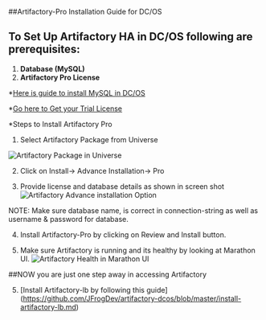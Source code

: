 ##Artifactory-Pro Installation Guide for DC/OS

## To Set Up Artifactory HA in DC/OS following are prerequisites:
1. **Database (MySQL)**
2. **Artifactory Pro License**

*[Here is guide to install MySQL in DC/OS](https://raw.githubusercontent.com/JFrogDev/artifactory-dcos/master/install-mysql.md)

*[Go here to Get your Trial License](https://www.jfrog.com/artifactory/free-trial-mesosphere/)

*Steps to Install Artifactory Pro

1. Select Artifactory Package from Universe

![Artifactory Package in Universe](https://raw.githubusercontent.com/JFrogDev/artifactory-dcos/master/images/Universe_Artifactory.png)

2. Click on Install-> Advance Installation-> Pro

3. Provide license and database details as shown in screen shot
![Artifactory Advance installation Option](https://raw.githubusercontent.com/JFrogDev/artifactory-dcos/master/images/ArtifactoryPro_Install_Option.png)

NOTE: Make sure database name, is correct in connection-string as well as username & password for database.

4. Install Artifactory-Pro by clicking on Review and Install button.

5. Make sure Artifactory is running and its healthy by looking at Marathon UI.
![Artifactory Health in Marathon UI](https://raw.githubusercontent.com/JFrogDev/artifactory-dcos/master/images/Artifactory_Health.png)

##NOW you are just one step away in accessing Artifactory

5. [Install Artifactory-lb by following this guide] (https://github.com/JFrogDev/artifactory-dcos/blob/master/install-artifactory-lb.md)
